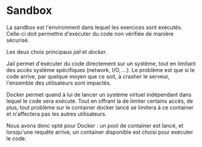 # Sandbox

La sandbox est l'environment dans lequel les exercices sont exécutés. Celle-ci doit permettre d'exécuter du code non vérifiée de manière sécurisé.

Les deux choix principaux *jail* et *docker*.

Jail permet d'exécuter du code directement sur un système, tout en limitant des accès système spécifiques (network, I/O, ...). Le problème est que si le code arrive, par quelque moyen que ce soit, à crasher le serveur, l'ensemble des utilisateurs sont impactés.

Docker permet quand à lui de lancer un système virtuel indépendant dans lequel le code sera exécuté. Tout en offrant la de limiter certains accès, de plus, tout problème sur le container docker lancé se limitera à ce container et n'affectera pas les autres utilisateurs.

Nous avons donc opté pour Docker : un pool de container est lancé, et lorsqu'une requête arrive, un container disponible est choisi pour exécuter le code.

